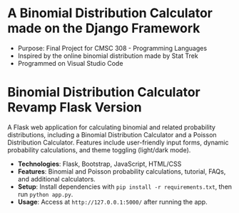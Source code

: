 
# A Binomial Distribution Calculator made on the Django Framework

- Purpose: Final Project for CMSC 308 - Programming Languages
- Inspired by the online binomial distribution made by Stat Trek
- Programmed on Visual Studio Code

# Binomial Distribution Calculator Revamp Flask Version

A Flask web application for calculating binomial and related probability distributions, including a Binomial Distribution Calculator and a Poisson Distribution Calculator. Features include user-friendly input forms, dynamic probability calculations, and theme toggling (light/dark mode).

- **Technologies**: Flask, Bootstrap, JavaScript, HTML/CSS
- **Features**: Binomial and Poisson probability calculations, tutorial, FAQs, and additional calculators.
- **Setup**: Install dependencies with `pip install -r requirements.txt`, then run `python app.py`.
- **Usage**: Access at `http://127.0.0.1:5000/` after running the app.
